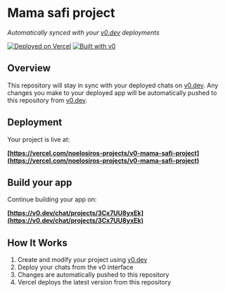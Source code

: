 # Mama safi project

*Automatically synced with your [v0.dev](https://v0.dev) deployments*

[![Deployed on Vercel](https://img.shields.io/badge/Deployed%20on-Vercel-black?style=for-the-badge&logo=vercel)](https://vercel.com/noelosiros-projects/v0-mama-safi-project)
[![Built with v0](https://img.shields.io/badge/Built%20with-v0.dev-black?style=for-the-badge)](https://v0.dev/chat/projects/3Cx7UU8yxEk)

## Overview

This repository will stay in sync with your deployed chats on [v0.dev](https://v0.dev).
Any changes you make to your deployed app will be automatically pushed to this repository from [v0.dev](https://v0.dev).

## Deployment

Your project is live at:

**[https://vercel.com/noelosiros-projects/v0-mama-safi-project](https://vercel.com/noelosiros-projects/v0-mama-safi-project)**

## Build your app

Continue building your app on:

**[https://v0.dev/chat/projects/3Cx7UU8yxEk](https://v0.dev/chat/projects/3Cx7UU8yxEk)**

## How It Works

1. Create and modify your project using [v0.dev](https://v0.dev)
2. Deploy your chats from the v0 interface
3. Changes are automatically pushed to this repository
4. Vercel deploys the latest version from this repository